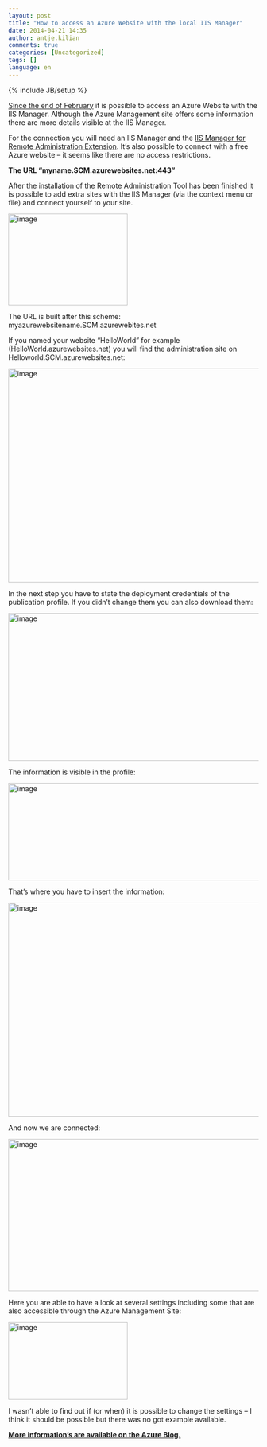 ```yaml
---
layout: post
title: "How to access an Azure Website with the local IIS Manager"
date: 2014-04-21 14:35
author: antje.kilian
comments: true
categories: [Uncategorized]
tags: []
language: en
---
```

{% include JB/setup %}
<p><a href="http://blogs.msdn.com/b/windowsazure/archive/2014/02/28/remote-administration-of-windows-azure-websites-using-iis-manager.aspx">Since the end of February</a> it is possible to access an Azure Website with the IIS Manager. Although the Azure Management site offers some information there are more details visible at the IIS Manager.</p> 
<p>For the connection you will need an IIS Manager and the <a href="http://www.iis.net/downloads/microsoft/iis-manager">IIS Manager for Remote Administration Extension</a>. It’s also possible to connect with a free Azure website – it seems like there are no access restrictions.</p>
<p><b>The URL “myname.SCM.azurewebsites.net:443”</b></p> 
<p>After the installation of the Remote Administration Tool has been finished it is possible to add extra sites with the IIS Manager (via the context menu or file) and connect yourself to your site.</p> 
<p><img title="image" style="border-top: 0px; border-right: 0px; background-image: none; border-bottom: 0px; padding-top: 0px; padding-left: 0px; border-left: 0px; padding-right: 0px" border="0" alt="image" src="http://blog.codeinside.eu/wp-content/uploads/image_thumb1133.png" width="240" height="184"> </p>
<p>The URL is built after this scheme: <br>myazurewebsitename.SCM.azurewebites.net </p>
<p>If you named your website “HelloWorld” for example (HelloWorld.azurewebsites.net) you will find the administration site on Helloworld.SCM.azurewebsites.net:</p>
<p><img title="image" style="border-top: 0px; border-right: 0px; background-image: none; border-bottom: 0px; padding-top: 0px; padding-left: 0px; border-left: 0px; padding-right: 0px" border="0" alt="image" src="http://blog.codeinside.eu/wp-content/uploads/image_thumb1134.png" width="570" height="430"></p>
<p>In the next step you have to state the deployment credentials of the publication profile. If you didn’t change them you can also download them: </p>
<p><img title="image" style="border-top: 0px; border-right: 0px; background-image: none; border-bottom: 0px; padding-top: 0px; padding-left: 0px; border-left: 0px; padding-right: 0px" border="0" alt="image" src="http://blog.codeinside.eu/wp-content/uploads/image_thumb1135.png" width="570" height="297" /></p>
<p>The information is visible in the profile: </p>
<img title="image" style="border-top: 0px; border-right: 0px; background-image: none; border-bottom: 0px; padding-top: 0px; padding-left: 0px; border-left: 0px; padding-right: 0px" border="0" alt="image" src="http://blog.codeinside.eu/wp-content/uploads/image_thumb1136.png" width="570" height="195"/>
<p>That’s where you have to insert the information: </p>
<img title="image" style="border-top: 0px; border-right: 0px; background-image: none; border-bottom: 0px; padding-top: 0px; padding-left: 0px; border-left: 0px; padding-right: 0px" border="0" alt="image" src="http://blog.codeinside.eu/wp-content/uploads/image_thumb1137.png" width="570" height="430">
<p>And now we are connected:</p> 
<p><img title="image" style="border-top: 0px; border-right: 0px; background-image: none; border-bottom: 0px; padding-top: 0px; padding-left: 0px; border-left: 0px; padding-right: 0px" border="0" alt="image" src="http://blog.codeinside.eu/wp-content/uploads/image_thumb1138.png" width="570" height="306"></p> 
<p>Here you are able to have a look at several settings including some that are also accessible through the Azure Management Site: </p>
<img title="image" style="border-top: 0px; border-right: 0px; background-image: none; border-bottom: 0px; padding-top: 0px; padding-left: 0px; border-left: 0px; padding-right: 0px" border="0" alt="image" src="http://blog.codeinside.eu/wp-content/uploads/image_thumb1139.png" width="240" height="156" />
<p>I wasn’t able to find out if (or when) it is possible to change the settings – I think it should be possible but there was no got example available. </p>
<a href="http://blogs.msdn.com/b/windowsazure/archive/2014/02/28/remote-administration-of-windows-azure-websites-using-iis-manager.aspx"><strong>More information’s are available on the Azure Blog.</strong></a>
